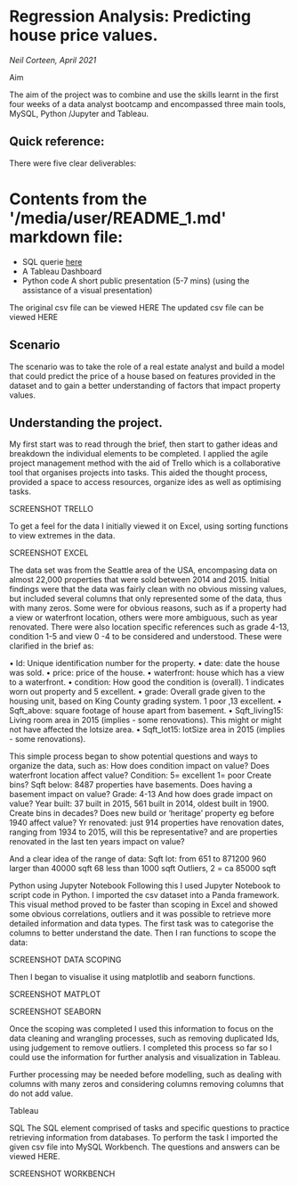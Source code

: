 # Regression Analysis: Predicting house price values.

_Neil Corteen, April 2021_

Aim

The aim of the project was to combine and use the skills learnt in the first four weeks of a data analyst bootcamp and encompassed three main tools, MySQL, Python /Jupyter and  Tableau.

## Quick reference:
There were five clear deliverables:

# Contents from the '/media/user/README_1.md' markdown file:


- SQL querie [here](./SQL/SQL_Solution.md)
- A Tableau Dashboard
- Python code
A short public presentation (5-7 mins)
(using the assistance of a visual presentation) 

The original csv file can be viewed HERE
The updated csv file can be viewed HERE


## Scenario

The scenario was to take the role of a real estate analyst and build a model that could predict the price of a house based on features provided in the dataset and to gain a better understanding of factors that impact property values.

## Understanding the project.

My first start was to read through the brief, then start to gather ideas and breakdown the individual elements to be completed. I applied the agile project management method with the aid of Trello which is a collaborative tool that organises projects into tasks. This aided the thought process, provided a space to access resources, organize ides as well as optimising tasks. 

SCREENSHOT TRELLO

 
To get a feel for the data I initially viewed it on Excel, using sorting functions to view extremes in the data. 


SCREENSHOT EXCEL


The data set was from the Seattle area of the USA, encompasing data on almost 22,000 properties that were sold between 2014 and 2015. Initial findings were that the data was fairly clean with no obvious missing values, but included several columns that only represented some of the data, thus with many zeros. Some were for obvious reasons, such as if a property had a view or waterfront location, others were more ambiguous, such as year renovated. There were also location specific references such as grade 4-13, condition 1-5 and view 0 -4 to be considered and understood. These were clarified in the brief as:

•    Id: Unique identification number for the property.
•    date: date the house was sold.
•    price: price of the house.
•    waterfront: house which has a view to a waterfront.
•    condition: How good the condition is (overall). 1 indicates worn out property and 5 excellent.
•    grade: Overall grade given to the housing unit, based on King County grading system. 1 poor ,13 excellent.
•    Sqft_above: square footage of house apart from basement.
•    Sqft_living15: Living room area in 2015 (implies - some renovations). This might or might not have affected the lotsize area.
•    Sqft_lot15: lotSize area in 2015 (implies - some renovations).


This simple process began to show potential questions and ways to organize the data, such as:
How does condition impact on value?
Does waterfront location affect value?
Condition: 5= excellent 1= poor Create bins?
Sqft below: 8487 properties have basements. Does having a basement impact on value?
Grade:  4-13 And how does grade impact on value?
Year built: 37 built in 2015, 561 built in 2014, oldest built in 1900. Create bins in decades? Does new build or  ‘heritage’ property eg before 1940 affect value?
Yr renovated: just 914 properties have renovation dates, ranging from 1934 to 2015, will this be representative? and are properties renovated in the last ten years impact on value?

And a clear idea of the range of data:
Sqft lot: from 651 to 871200
960 larger than 40000 sqft
68 less than 1000 sqft
Outliers, 2 = ca 85000 sqft







Python using Jupyter Notebook
Following this I used Jupyter Notebook to script code in Python. I imported the csv dataset into a Panda framework. This visual method proved to be faster than scoping in Excel and showed some obvious correlations, outliers and it was possible to retrieve more detailed information and data types. The first task was to categorise the columns to better understand the date. Then I ran functions to scope the data:



SCREENSHOT DATA SCOPING


Then I began to visualise it using matplotlib and seaborn functions. 

SCREENSHOT MATPLOT

SCREENSHOT SEABORN


Once the scoping was completed I used this information to focus on the data cleaning and wrangling processes, such as removing duplicated Ids, using judgement to remove outliers. I completed this process so far so I could use the information for further analysis and visualization in Tableau. 

Further processing may be needed before modelling, such as dealing with columns with many zeros and considering columns removing columns that do not add value.

Tableau 


SQL
The SQL element comprised of tasks and specific questions to practice retrieving information from databases. To perform the task I imported the given csv file into MySQL Workbench. The questions and answers can be viewed HERE.

SCREENSHOT WORKBENCH













